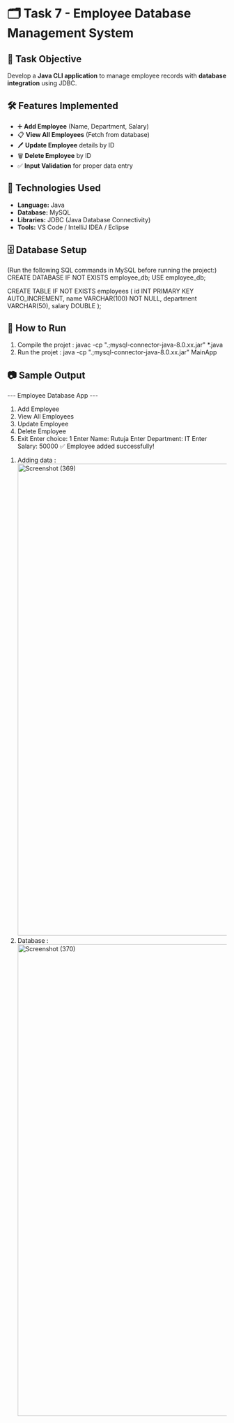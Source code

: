 # 🗂️ Task 7 - Employee Database Management System

## 📌 Task Objective

Develop a **Java CLI application** to manage employee records with **database integration** using JDBC.

## 🛠 Features Implemented
- ➕ **Add Employee** (Name, Department, Salary)
- 📋 **View All Employees** (Fetch from database)
- 🖊️ **Update Employee** details by ID
- 🗑️ **Delete Employee** by ID
- ✅ **Input Validation** for proper data entry

## 🔧 Technologies Used
- **Language:** Java  
- **Database:** MySQL  
- **Libraries:** JDBC (Java Database Connectivity)  
- **Tools:** VS Code / IntelliJ IDEA / Eclipse  

## 🗄 Database Setup
(Run the following SQL commands in MySQL before running the project:)
CREATE DATABASE IF NOT EXISTS employee_db;
USE employee_db;

CREATE TABLE IF NOT EXISTS employees (
    id INT PRIMARY KEY AUTO_INCREMENT,
    name VARCHAR(100) NOT NULL,
    department VARCHAR(50),
    salary DOUBLE
);

## 🚀 How to Run
1) Compile the projet : javac -cp ".;mysql-connector-java-8.0.xx.jar" *.java
2) Run the projet     : java -cp ".;mysql-connector-java-8.0.xx.jar" MainApp

## 📷 Sample Output
--- Employee Database App ---
1. Add Employee
2. View All Employees
3. Update Employee
4. Delete Employee
5. Exit
Enter choice: 1
Enter Name: Rutuja
Enter Department: IT
Enter Salary: 50000
✅ Employee added successfully!

1) Adding data : <img width="1920" height="1080" alt="Screenshot (369)" src="https://github.com/user-attachments/assets/1b8ada20-211d-4e8d-892c-468bb4aa961f" />
2) Database : <img width="1920" height="1080" alt="Screenshot (370)" src="https://github.com/user-attachments/assets/9deffd4a-87de-4f5b-90b5-b1b1ebe2141f" />


